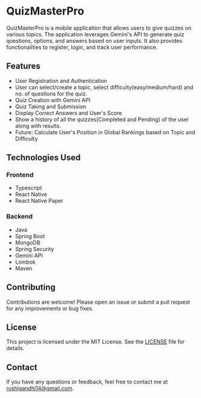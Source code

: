 # QuizMasterPro

QuizMasterPro is a mobile application that allows users to give quizzes on various topics. The application leverages Gemini's API to generate quiz questions, options, and answers based on user inputs. It also provides functionalities to register, login, and track user performance.

## Features

- User Registration and Authentication
- User can select/create a topic, select difficulty(easy/medium/hard) and no. of questions for the quiz.
- Quiz Creation with Gemini API
- Quiz Taking and Submission
- Display Correct Answers and User's Score
- Show a history of all the quizzes(Completed and Pending) of the user along with results.
- Future: Calculate User's Position in Global Rankings based on Topic and Difficulty

## Technologies Used

### Frontend
- Typescript
- React Native
- React Native Paper
  
### Backend
- Java
- Spring Boot
- MongoDB
- Spring Security
- Gemini API
- Lombok
- Maven

## Contributing

Contributions are welcome! Please open an issue or submit a pull request for any improvements or bug fixes.

## License

This project is licensed under the MIT License. See the [LICENSE](LICENSE) file for details.

## Contact

If you have any questions or feedback, feel free to contact me at rushigandhi14@gmail.com.

